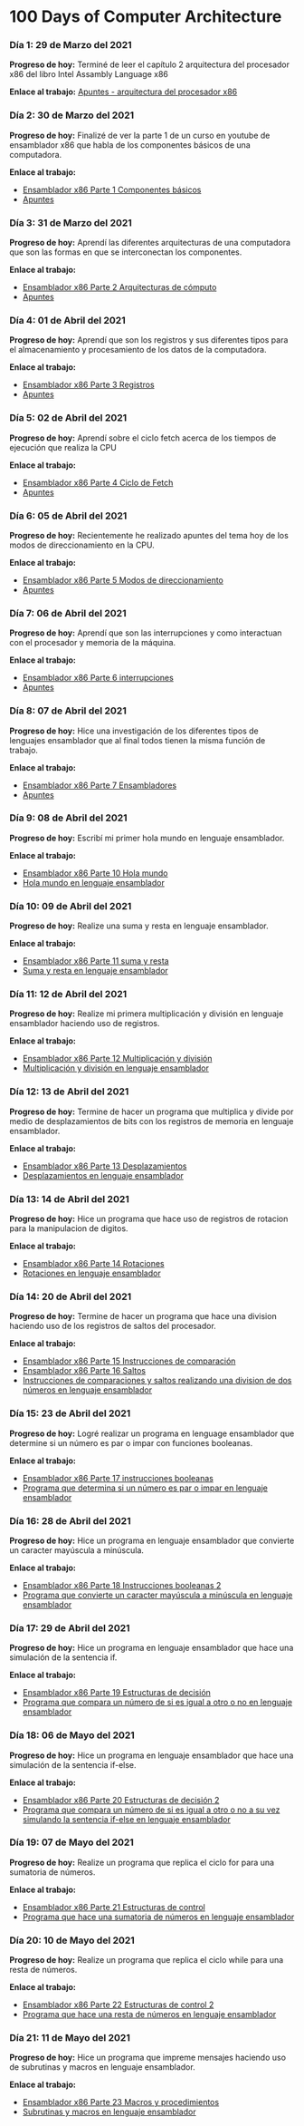 # 100 Days of Computer Architecture

### Día 1: 29 de Marzo del 2021
**Progreso de hoy:** Terminé de leer el capítulo 2 arquitectura del procesador x86 del libro Intel Assambly Language x86

**Enlace al trabajo:** [Apuntes - arquitectura del procesador x86](https://github.com/AdolfoMX/La-Biblioteca/blob/main/apuntes/Intel_Assembly_Language_x86.md)

### Día 2: 30 de Marzo del 2021
**Progreso de hoy:** Finalizé de ver la parte 1 de un curso en youtube de ensamblador x86 que habla de los componentes básicos de una computadora.

**Enlace al trabajo:** 
* [Ensamblador x86 Parte 1 Componentes básicos](https://youtu.be/VEfiY47qjM8)
* [Apuntes](https://github.com/AdolfoMX/La-Biblioteca/blob/main/apuntes/Ensamblador_x86_curso_online.md)

### Día 3: 31 de Marzo del 2021
**Progreso de hoy:** Aprendí las diferentes arquitecturas de una computadora que son las formas en que se interconectan los componentes.

**Enlace al trabajo:** 
* [Ensamblador x86 Parte 2 Arquitecturas de cómputo](https://youtu.be/-863-Dkmtio)
* [Apuntes](https://github.com/AdolfoMX/La-Biblioteca/blob/main/apuntes/Ensamblador_x86_curso_online.md)

### Día 4: 01 de Abril del 2021
**Progreso de hoy:** Aprendí que son los registros y sus diferentes tipos para el almacenamiento y procesamiento de los datos de la computadora.

**Enlace al trabajo:**
* [Ensamblador x86 Parte 3 Registros](https://youtu.be/0BVVy7l4aLM)
* [Apuntes](https://github.com/AdolfoMX/La-Biblioteca/blob/main/apuntes/Ensamblador_x86_curso_online.md)

### Día 5: 02 de Abril del 2021
**Progreso de hoy:** Aprendí sobre el ciclo fetch acerca de los tiempos de ejecución que realiza la CPU

**Enlace al trabajo:**
* [Ensamblador x86 Parte 4 Ciclo de Fetch](https://youtu.be/KuiukbeW74w)
* [Apuntes](https://github.com/AdolfoMX/La-Biblioteca/blob/main/apuntes/Ensamblador_x86_curso_online.md)

### Día 6: 05 de Abril del 2021
**Progreso de hoy:** Recientemente he realizado apuntes del tema hoy de los modos de direccionamiento en la CPU.

**Enlace al trabajo:**
* [Ensamblador x86 Parte 5 Modos de direccionamiento](https://youtu.be/a3IDSGHhiy0)
* [Apuntes](https://github.com/AdolfoMX/La-Biblioteca/blob/main/apuntes/Ensamblador_x86_curso_online.md)

### Día 7: 06 de Abril del 2021
**Progreso de hoy:** Aprendí que son las interrupciones y como interactuan con el procesador y memoria de la máquina. 

**Enlace al trabajo:** 
* [Ensamblador x86 Parte 6 interrupciones](https://youtu.be/Hb7dUM0GAdw)
* [Apuntes](https://github.com/AdolfoMX/La-Biblioteca/blob/main/apuntes/Ensamblador_x86_curso_online.md)

### Día 8: 07 de Abril del 2021
**Progreso de hoy:** Hice una investigación de los diferentes tipos de lenguajes ensamblador que al final todos tienen la misma función de trabajo.

**Enlace al trabajo:** 
* [Ensamblador x86 Parte 7 Ensambladores](https://youtu.be/byI6p_JYJo4)
* [Apuntes](https://github.com/AdolfoMX/La-Biblioteca/blob/main/apuntes/Ensamblador_x86_curso_online.md)

### Día 9: 08 de Abril del 2021
**Progreso de hoy:** Escribí mi primer hola mundo en lenguaje ensamblador.

**Enlace al trabajo:** 
* [Ensamblador x86 Parte 10 Hola mundo](https://youtu.be/V2L_FysQl-o)
* [Hola mundo en lenguaje ensamblador](https://github.com/AdolfoMX/La-Biblioteca/blob/main/programas/ensamblador/holamundo.asm)

### Día 10: 09 de Abril del 2021
**Progreso de hoy:** Realize una suma y resta en lenguaje ensamblador.

**Enlace al trabajo:** 
* [Ensamblador x86 Parte 11 suma y resta](https://youtu.be/APYSVFshJI4)
* [Suma y resta en lenguaje ensamblador](https://github.com/AdolfoMX/La-Biblioteca/blob/main/programas/ensamblador/suma_resta.asm)

### Día 11: 12 de Abril del 2021
**Progreso de hoy:** Realize mi primera multiplicación y división en lenguaje ensamblador haciendo uso de registros.

**Enlace al trabajo:** 
* [Ensamblador x86 Parte 12 Multiplicación y división](https://youtu.be/ou3HH7MOQYc)
* [Multiplicación y división en lenguaje ensamblador](https://github.com/AdolfoMX/La-Biblioteca/blob/main/programas/ensamblador/multiplicacion_division.asm)

### Día 12: 13 de Abril del 2021
**Progreso de hoy:** Termine de hacer un programa que multiplica y divide por medio de desplazamientos de bits con los registros de memoria en lenguaje ensamblador.

**Enlace al trabajo:** 
* [Ensamblador x86 Parte 13 Desplazamientos](https://youtu.be/OoOloMNGMGE)
* [Desplazamientos en lenguaje ensamblador](https://github.com/AdolfoMX/La-Biblioteca/blob/main/programas/ensamblador/desplazamientos.asm)

### Día 13: 14 de Abril del 2021
**Progreso de hoy:** Hice un programa que hace uso de registros de rotacion para la manipulacion de digitos.

**Enlace al trabajo:** 
* [Ensamblador x86 Parte 14 Rotaciones](https://youtu.be/aL1yvhkVt7I)
* [Rotaciones en lenguaje ensamblador](https://github.com/AdolfoMX/La-Biblioteca/blob/main/programas/ensamblador/rotaciones.asm)

### Día 14: 20 de Abril del 2021
**Progreso de hoy:** Termine de hacer un programa que hace una division haciendo uso de los registros de saltos del procesador.

**Enlace al trabajo:** 
* [Ensamblador x86 Parte 15 Instrucciones de comparación](https://youtu.be/7vKf0YDr5pQ)
* [Ensamblador x86 Parte 16 Saltos](https://youtu.be/-sWAW3g7rJA)
* [Instrucciones de comparaciones y saltos realizando una division de dos números en lenguaje ensamblador](https://github.com/AdolfoMX/La-Biblioteca/blob/main/programas/ensamblador/division_con_saltos.asm)

### Día 15: 23 de Abril del 2021
**Progreso de hoy:** Logré realizar un programa en lenguage ensamblador que determine si un número es par o impar con funciones booleanas.

**Enlace al trabajo:** 
* [Ensamblador x86 Parte 17 instrucciones booleanas](https://youtu.be/M2K8HY6aY-c)
* [Programa que determina si un número es par o impar en lenguaje ensamblador](https://github.com/AdolfoMX/La-Biblioteca/blob/main/programas/ensamblador/funciones_booleanas_1.asm)

### Día 16: 28 de Abril del 2021
**Progreso de hoy:** Hice un programa en lenguaje ensamblador que convierte un caracter mayúscula a minúscula.

**Enlace al trabajo:** 
* [Ensamblador x86 Parte 18 Instrucciones booleanas 2](https://youtu.be/GyJSlxzo1AE)
* [Programa que convierte un caracter mayúscula a minúscula en lenguaje ensamblador](https://github.com/AdolfoMX/La-Biblioteca/blob/main/programas/ensamblador/funciones_booleanas_2.asm)

### Día 17: 29 de Abril del 2021
**Progreso de hoy:** Hice un programa en lenguaje ensamblador que hace una simulación de la sentencia if.

**Enlace al trabajo:** 
* [Ensamblador x86 Parte 19 Estructuras de decisión](https://youtu.be/jfzRTqQPXNg)
* [Programa que compara un número de si es igual a otro o no en lenguaje ensamblador](https://github.com/AdolfoMX/La-Biblioteca/blob/main/programas/ensamblador/estructuras_de_decisi%C3%B3n_1.asm)

### Día 18: 06 de Mayo del 2021
**Progreso de hoy:** Hice un programa en lenguaje ensamblador que hace una simulación de la sentencia if-else.

**Enlace al trabajo:** 
* [Ensamblador x86 Parte 20 Estructuras de decisión 2](https://youtu.be/MxReYas1Rjw)
* [Programa que compara un número de si es igual a otro o no a su vez simulando la sentencia if-else en lenguaje ensamblador](https://github.com/AdolfoMX/La-Biblioteca/blob/main/programas/ensamblador/estructuras_de_decisi%C3%B3n_2.asm)

### Día 19: 07 de Mayo del 2021
**Progreso de hoy:** Realize un programa que replica el ciclo for para una sumatoria de números.

**Enlace al trabajo:** 
* [Ensamblador x86 Parte 21 Estructuras de control](https://youtu.be/sH6XvUfB-qo)
* [Programa que hace una sumatoria de números en lenguaje ensamblador](https://github.com/AdolfoMX/La-Biblioteca/blob/main/programas/ensamblador/estructuras_de_control_1.asm)

### Día 20: 10 de Mayo del 2021
**Progreso de hoy:** Realize un programa que replica el ciclo while para una resta de números.

**Enlace al trabajo:** 
* [Ensamblador x86 Parte 22 Estructuras de control 2](https://youtu.be/tAUPBLB75KE)
* [Programa que hace una resta de números en lenguaje ensamblador](https://github.com/AdolfoMX/La-Biblioteca/blob/main/programas/ensamblador/estructuras_de_control_2.asm)

### Día 21: 11 de Mayo del 2021
**Progreso de hoy:** Hice un programa que impreme mensajes haciendo uso de subrutinas y macros en lenguaje ensamblador.

**Enlace al trabajo:** 
* [Ensamblador x86 Parte 23 Macros y procedimientos](https://youtu.be/ExbTrWSKMug)
* [Subrutinas y macros en lenguaje ensamblador](https://github.com/AdolfoMX/La-Biblioteca/blob/main/programas/ensamblador/subrutinas_y_macros.asm)
